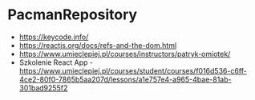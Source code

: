 # PacmanRepository

- https://keycode.info/
- https://reactjs.org/docs/refs-and-the-dom.html
- https://www.umieclepiej.pl/courses/instructors/patryk-omiotek/
- Szkolenie React App - https://www.umieclepiej.pl/courses/student/courses/f016d536-c6ff-4ce2-80f0-7865b5aa207d/lessons/a1e757e4-a965-4bae-81ab-301bad9255f2
